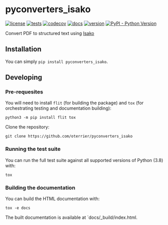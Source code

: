# pyconverters_isako

[![license](https://img.shields.io/github/license/oterrier/pyconverters_isako)](https://github.com/oterrier/pyconverters_isako/blob/master/LICENSE)
[![tests](https://github.com/oterrier/pyconverters_isako/workflows/tests/badge.svg)](https://github.com/oterrier/pyconverters_isako/actions?query=workflow%3Atests)
[![codecov](https://img.shields.io/codecov/c/github/oterrier/pyconverters_isako)](https://codecov.io/gh/oterrier/pyconverters_isako)
[![docs](https://img.shields.io/readthedocs/pyconverters_isako)](https://pyconverters_isako.readthedocs.io)
[![version](https://img.shields.io/pypi/v/pyconverters_isako)](https://pypi.org/project/pyconverters_isako/)
[![PyPI - Python Version](https://img.shields.io/pypi/pyversions/pyconverters_isako)](https://pypi.org/project/pyconverters_isako/)

Convert PDF to structured text using [Isako](https://github.com/kermitt2/isako)

## Installation

You can simply `pip install pyconverters_isako`.

## Developing

### Pre-requesites

You will need to install `flit` (for building the package) and `tox` (for orchestrating testing and documentation building):

```
python3 -m pip install flit tox
```

Clone the repository:

```
git clone https://github.com/oterrier/pyconverters_isako
```

### Running the test suite

You can run the full test suite against all supported versions of Python (3.8) with:

```
tox
```

### Building the documentation

You can build the HTML documentation with:

```
tox -e docs
```

The built documentation is available at `docs/_build/index.html.
